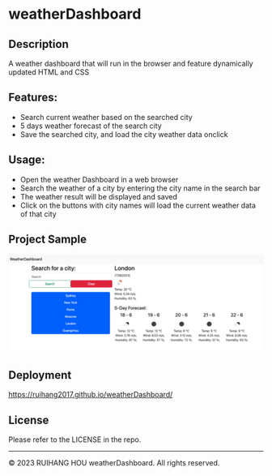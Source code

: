 # weatherDashboard

## Description
A weather dashboard that will run in the browser and feature dynamically updated HTML and CSS

## Features:
- Search current weather based on the searched city 
- 5 days weather forecast of the search city
- Save the searched city, and load the city weather data onclick

## Usage:
- Open the weather Dashboard in a web browser
- Search the weather of a city by entering the city name in the search bar
- The weather result will be displayed and saved
- Click on the buttons with city names will load the current weather data of that city

## Project Sample
![Example](./asset/img/sampleImg1.png)

## Deployment
https://ruihang2017.github.io/weatherDashboard/

## License
Please refer to the LICENSE in the repo.

- - -
© 2023 RUIHANG HOU weatherDashboard. All rights reserved.